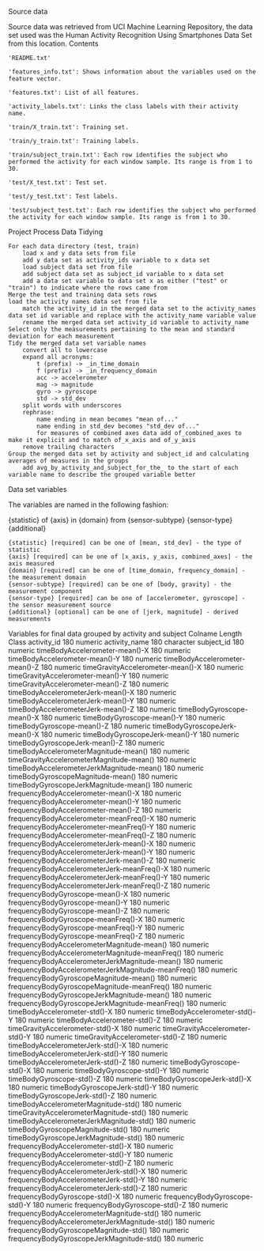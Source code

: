 Source data

Source data was retrieved from UCI Machine Learning Repository, the data set used was the Human Activity Recognition Using Smartphones Data Set from this location.
Contents

    'README.txt'

    'features_info.txt': Shows information about the variables used on the feature vector.

    'features.txt': List of all features.

    'activity_labels.txt': Links the class labels with their activity name.

    'train/X_train.txt': Training set.

    'train/y_train.txt': Training labels.

    'train/subject_train.txt': Each row identifies the subject who performed the activity for each window sample. Its range is from 1 to 30.

    'test/X_test.txt': Test set.

    'test/y_test.txt': Test labels.

    'test/subject_test.txt': Each row identifies the subject who performed the activity for each window sample. Its range is from 1 to 30.

Project Process
Data Tidying

    For each data directory (test, train)
        load x and y data sets from file
        add y data set as activity_ids variable to x data set
        load subject data set from file
        add subject data set as subject_id variable to x data set
        add a data set variable to data set x as either ("test" or "train") to indicate where the rows came from
    Merge the test and training data sets rows
    load the activity names data set from file
        match the activity_id in the merged data set to the activity_names data set id variable and replace with the activity_name variable value
        rename the merged data set activity_id variable to activity_name
    Select only the measurements pertaining to the mean and standard deviation for each measurement
    Tidy the merged data set variable names
        convert all to lowercase
        expand all acronyms:
            t (prefix) -> _in_time_domain
            f (prefix) -> _in_frequency_domain
            acc -> accelerometer
            mag -> magnitude
            gyro -> gyroscope
            std -> std_dev
        split words with underscores
        rephrase:
            name ending in mean becomes "mean of..."
            name ending in std_dev becomes "std_dev of..."
            for measures of combined axes data add of_combined_axes to make it explicit and to match of_x_axis and of_y_axis
        remove trailing characters
    Group the merged data set by activity and subject_id and calculating averages of measures in the groups
        add avg_by_activity_and_subject_for_the_ to the start of each variable name to describe the grouped variable better

Data set variables

The variables are named in the following fashion:

{statistic} of {axis} in {domain} from {sensor-subtype} {sensor-type} {additional}

    {statistic} [required] can be one of [mean, std_dev] - the type of statistic
    {axis} [required] can be one of [x_axis, y_axis, combined_axes] - the axis measured
    {domain} [required] can be one of [time_domain, frequency_domain] - the measurement domain
    {sensor-subtype} [required] can be one of [body, gravity] - the measurement component
    {sensor-type} [required] can be one of [accelerometer, gyroscope] - the sensor measurement source
    {additional} [optional] can be one of [jerk, magnitude] - derived measurements

Variables for final data grouped by activity and subject
Colname	Length	Class
activity_id	180	numeric
activity_name	180	character
subject_id	180	numeric
timeBodyAccelerometer-mean()-X	180	numeric
timeBodyAccelerometer-mean()-Y	180	numeric
timeBodyAccelerometer-mean()-Z	180	numeric
timeGravityAccelerometer-mean()-X	180	numeric
timeGravityAccelerometer-mean()-Y	180	numeric
timeGravityAccelerometer-mean()-Z	180	numeric
timeBodyAccelerometerJerk-mean()-X	180	numeric
timeBodyAccelerometerJerk-mean()-Y	180	numeric
timeBodyAccelerometerJerk-mean()-Z	180	numeric
timeBodyGyroscope-mean()-X	180	numeric
timeBodyGyroscope-mean()-Y	180	numeric
timeBodyGyroscope-mean()-Z	180	numeric
timeBodyGyroscopeJerk-mean()-X	180	numeric
timeBodyGyroscopeJerk-mean()-Y	180	numeric
timeBodyGyroscopeJerk-mean()-Z	180	numeric
timeBodyAccelerometerMagnitude-mean()	180	numeric
timeGravityAccelerometerMagnitude-mean()	180	numeric
timeBodyAccelerometerJerkMagnitude-mean()	180	numeric
timeBodyGyroscopeMagnitude-mean()	180	numeric
timeBodyGyroscopeJerkMagnitude-mean()	180	numeric
frequencyBodyAccelerometer-mean()-X	180	numeric
frequencyBodyAccelerometer-mean()-Y	180	numeric
frequencyBodyAccelerometer-mean()-Z	180	numeric
frequencyBodyAccelerometer-meanFreq()-X	180	numeric
frequencyBodyAccelerometer-meanFreq()-Y	180	numeric
frequencyBodyAccelerometer-meanFreq()-Z	180	numeric
frequencyBodyAccelerometerJerk-mean()-X	180	numeric
frequencyBodyAccelerometerJerk-mean()-Y	180	numeric
frequencyBodyAccelerometerJerk-mean()-Z	180	numeric
frequencyBodyAccelerometerJerk-meanFreq()-X	180	numeric
frequencyBodyAccelerometerJerk-meanFreq()-Y	180	numeric
frequencyBodyAccelerometerJerk-meanFreq()-Z	180	numeric
frequencyBodyGyroscope-mean()-X	180	numeric
frequencyBodyGyroscope-mean()-Y	180	numeric
frequencyBodyGyroscope-mean()-Z	180	numeric
frequencyBodyGyroscope-meanFreq()-X	180	numeric
frequencyBodyGyroscope-meanFreq()-Y	180	numeric
frequencyBodyGyroscope-meanFreq()-Z	180	numeric
frequencyBodyAccelerometerMagnitude-mean()	180	numeric
frequencyBodyAccelerometerMagnitude-meanFreq()	180	numeric
frequencyBodyAccelerometerJerkMagnitude-mean()	180	numeric
frequencyBodyAccelerometerJerkMagnitude-meanFreq()	180	numeric
frequencyBodyGyroscopeMagnitude-mean()	180	numeric
frequencyBodyGyroscopeMagnitude-meanFreq()	180	numeric
frequencyBodyGyroscopeJerkMagnitude-mean()	180	numeric
frequencyBodyGyroscopeJerkMagnitude-meanFreq()	180	numeric
timeBodyAccelerometer-std()-X	180	numeric
timeBodyAccelerometer-std()-Y	180	numeric
timeBodyAccelerometer-std()-Z	180	numeric
timeGravityAccelerometer-std()-X	180	numeric
timeGravityAccelerometer-std()-Y	180	numeric
timeGravityAccelerometer-std()-Z	180	numeric
timeBodyAccelerometerJerk-std()-X	180	numeric
timeBodyAccelerometerJerk-std()-Y	180	numeric
timeBodyAccelerometerJerk-std()-Z	180	numeric
timeBodyGyroscope-std()-X	180	numeric
timeBodyGyroscope-std()-Y	180	numeric
timeBodyGyroscope-std()-Z	180	numeric
timeBodyGyroscopeJerk-std()-X	180	numeric
timeBodyGyroscopeJerk-std()-Y	180	numeric
timeBodyGyroscopeJerk-std()-Z	180	numeric
timeBodyAccelerometerMagnitude-std()	180	numeric
timeGravityAccelerometerMagnitude-std()	180	numeric
timeBodyAccelerometerJerkMagnitude-std()	180	numeric
timeBodyGyroscopeMagnitude-std()	180	numeric
timeBodyGyroscopeJerkMagnitude-std()	180	numeric
frequencyBodyAccelerometer-std()-X	180	numeric
frequencyBodyAccelerometer-std()-Y	180	numeric
frequencyBodyAccelerometer-std()-Z	180	numeric
frequencyBodyAccelerometerJerk-std()-X	180	numeric
frequencyBodyAccelerometerJerk-std()-Y	180	numeric
frequencyBodyAccelerometerJerk-std()-Z	180	numeric
frequencyBodyGyroscope-std()-X	180	numeric
frequencyBodyGyroscope-std()-Y	180	numeric
frequencyBodyGyroscope-std()-Z	180	numeric
frequencyBodyAccelerometerMagnitude-std()	180	numeric
frequencyBodyAccelerometerJerkMagnitude-std()	180	numeric
frequencyBodyGyroscopeMagnitude-std()	180	numeric
frequencyBodyGyroscopeJerkMagnitude-std()	180	numeric
